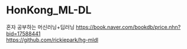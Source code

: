 # HonKong_ML-DL
혼자 공부하는 머신러닝+딥러닝 https://book.naver.com/bookdb/price.nhn?bid=17588441 \
https://github.com/rickiepark/hg-mldl
